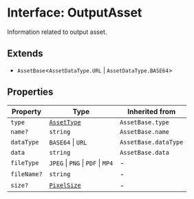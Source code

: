 # Interface: OutputAsset

Information related to output asset.

## Extends

- `AssetBase`<`AssetDataType.URL` \| `AssetDataType.BASE64`\>

## Properties

| Property | Type | Inherited from |
| ------ | ------ | ------ |
| `type` | [`AssetType`](../enumerations/asset-type.md) | `AssetBase.type` |
| `name?` | `string` | `AssetBase.name` |
| `dataType` | `BASE64` \| `URL` | `AssetBase.dataType` |
| `data` | `string` | `AssetBase.data` |
| `fileType` | `JPEG` \| `PNG` \| `PDF` \| `MP4` | - |
| `fileName?` | `string` | - |
| `size?` | [`PixelSize`](pixel-size.md) | - |
